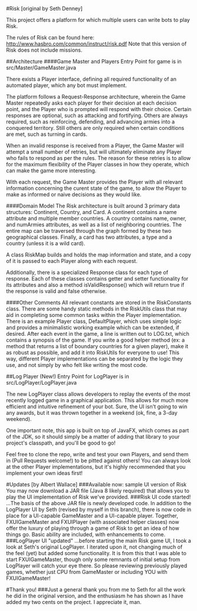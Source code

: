 #Risk [original by Seth Denney]

This project offers a platform for which multiple users can write bots to play Risk.

The rules of Risk can be found here: http://www.hasbro.com/common/instruct/risk.pdf
Note that this version of Risk does not include missions.

##Architecture
####Game Master and Players
Entry Point for game is in src/Master/GameMaster.java

There exists a Player interface, defining all required functionality of an automated player, which any bot must implement.

The platform follows a Request-Response architecture, wherein the Game Master repeatedly asks each player for their decision at each decision point, and the Player who is prompted will respond with their choice. Certain responses are optional, such as attacking and fortifying. Others are always required, such as reinforcing, defending, and advancing armies into a conquered territory. Still others are only required when certain conditions are met, such as turning in cards.

When an invalid response is received from a Player, the Game Master will attempt a small number of retries, but will ultimately eliminate any Player who fails to respond as per the rules. The reason for these retries is to allow for the maximum flexibility of the Player classes in how they operate, which can make the game more interesting.

With each request, the Game Master provides the Player with all relevant information concerning the curent state of the game, to allow the Player to make as informed or naive decisions as they would like.

####Domain Model
The Risk architecture is built around 3 primary data structures: Continent, Country, and Card. A continent contains a name attribute and multiple member countries. A country contains name, owner, and numArmies attributes, as well as a list of neighboring countries. The entire map can be traversed through the graph formed by these two geographical classes. Finally, a card has two attributes, a type and a country (unless it is a wild card).

A class RiskMap builds and holds the map information and state, and a copy of it is passed to each Player along with each request.

Additionally, there is a specialized Response class for each type of response. Each of these classes contains getter and setter functionality for its attributes and also a method isValidResponse() which will return true if the response is valid and false otherwise.

####Other Comments
All relevant constants are stored in the RiskConstants class.
There are some handy static methods in the RiskUtils class that may aid in completing some common tasks within the Player implementation.
There is an example Player class, DefaultPlayer, which uses simple logic and provides a minimalistic working example which can be extended, if desired.
After each event in the game, a line is written out to LOG.txt, which contains a synopsis of the game.
If you write a good helper method (ex: a method that returns a list of boundary countries for a given player), make it as robust as possible, and add it into RiskUtils for everyone to use! This way, different Player implementations can be separated by the logic they use, and not simply by who felt like writing the most code.

##Log Player (New!)
Entry Point for LogPlayer is in src/LogPlayer/LogPlayer.java

The new LogPlayer class allows developers to replay the events of the most recently logged game in a graphical application. This allows for much more efficient and intuitive refinement of your bot. Sure, the UI isn't going to win any awards, but it was thrown together in a weekend (ok, fine, a 3-day weekend).

One important note, this app is built on top of JavaFX, which comes as part of the JDK, so it should simply be a matter of adding that library to your project's classpath, and you'll be good to go!

Feel free to clone the repo, write and test your own Players, and send them in (Pull Requests welcome!) to be pitted against others! You can always look at the other Player implementations, but it's highly recommended that you implement your own ideas first!

#Updates [by Albert Wallace]
###Available now: sample UI version of Risk
You may now download a JAR file (Java 8 likely required) that allows you to play the UI implementation of Risk we've provided.
###Risk UI code started!
...The basis of the above JAR file is newly developed code. In addition to the LogPlayer UI by Seth (revised by myself in this branch), there is now code in place for a UI-capable GameMaster and a UI-capable player.
Together, FXUIGameMaster and FXUIPlayer (with associated helper classes) now offer the luxury of playing through a game of Risk to get an idea of how things go. Basic ability are included, with enhancements to come.
###LogPlayer UI "updated"
...before starting the main Risk game UI, I took a look at Seth's original LogPlayer. I iterated upon it, not changing much of the feel (yet) but added some functionality. It is from this that I was able to start FXUIGameMaster, though only some remnants of initial setup from LogPlayer will catch your eye there. So please reviewing previously played games, whether just CPU from GameMaster or including YOU with FXUIGameMaster!

#Thank you!
###Just a general thank you from me to Seth for all the work he did in the original version, and the enthusiasm he has shown as I have added my two cents on the project. I appreciate it, man.